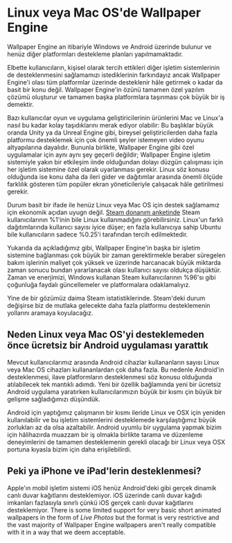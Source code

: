 # Linux veya Mac OS'de Wallpaper Engine

Wallpaper Engine an itibariyle Windows ve Android üzerinde bulunur ve henüz diğer platformları destekleme planları yapılmamaktadır.

Elbette kullanıcıların, kişisel olarak tercih ettikleri diğer işletim sistemlerinin de desteklenmesini sağlamamızı istediklerinin farkındayız ancak Wallpaper Engine'i olası tüm platformlar üzerinde desteklenir hâle getirmek o kadar da basit bir konu değil. Wallpaper Engine'in özünü tamamen özel yazılım çözümü oluşturur ve tamamen başka platformlara taşınması çok büyük bir iş demektir.

Bazı kullanıcılar oyun ve uygulama geliştiricilerinin ürünlerini Mac ve Linux'a nasıl bu kadar kolay taşıdıklarını merak ediyor olabilir: Bu başlıklar büyük oranda Unity ya da Unreal Engine gibi, bireysel geliştiricilerden daha fazla platformu desteklemek için çok önemli şeyler istemeyen video oyunu altyapılarına dayalıdır. Bununla birlikte, Wallpaper Engine gibi özel uygulamalar için aynı aynı şey geçerli değildir; Wallpaper Engine işletim sistemiyle yakın bir etkileşim iinde olduğundan dolayı düzgün çalıışması için her işletim sistemine özel olarak uyarlanması gerekir. Linux söz konusu olduğunda ise konu daha da ileri gider ve dağıtımlar arasında önemli ölçüde farklılık gösteren tüm popüler ekran yöneticileriyle çalışacak hâle getirilmesi gerekir.

Durum basit bir ifade ile henüz Linux veya Mac OS için destek sağlamamız için ekonomik açıdan uyugn değil. [Steam donanım anketinde](https://store.steampowered.com/hwsurvey) Steam kullanıcılarının %1'inin bile Linux kullanmadığını görebilirsiniz. Linux'un farklı dağıtımlarında kullanıcı sayısı iyice düşer; en fazla kullanıcıya sahip Ubuntu bile kullanıcıların sadece %0.25'i tarafından tercih edilmektedir.

Yukarıda da açıkladığımız gibi, Wallpaper Engine'in başka bir işletim sistemine bağlanması çok büyük bir zaman gerektirmekle beraber süregelen bakım işlerinin maliyet çok yüksek ve üzerinde harcanacak büyük miktarda zaman sonucu bundan yararlanacak olası kullanıcı sayısı oldukça düşüktür. Zaman ve enerjimizi, Windows kullanan Steam kullanıcılarının %96'sı gibi çoğunluğa faydalı güncellemeler ve platformalara odaklamalıyız.

Yine de bir gözümüz daima Steam istatistiklerinde. Steam'deki durum değişirse biz de mutlaka gelecekte daha fazla platformu desteklemenin yollarını aramaya koyulacağız.

## Neden Linux veya Mac OS'yi desteklemeden önce ücretsiz bir Android uygulaması yarattık

Mevcut kullanıcılarımız arasında Android cihazlar kullananların sayısı Linux veya Mac OS cihazları kullananlardan çok daha fazla. Bu nedenle Android'in desteklenmesi, ilave platformların desteklenmesi söz konusu olduğunda atılabilecek tek mantıklı adımdı. Yeni bir özellik bağlamında yeni bir ücretsiz Android uygulama yaratırken kullanıcılarımızın büyük bir kısmı çin büyük bir gelişme sağladığımızı düşündük.

Android için yaptığımız çalışmanın bir kısmı ileride Linux ve OSX için yeniden kullanılabilir ve bu işletim sistemlerini desteklemede karşılaştığımız büyük zorlukları az da olsa azaltabilir. Android uyumlu bir uygulama yapmak bizim için hâlihazırda muazzam bir iş olmakla birlikte tarama ve düzenleme deneyimlerini de tamamen desteklemenin gerekli olacağı bir Linux veya OSX portuna kıyasla bizim için daha erişilebilirdi.

## Peki ya iPhone ve iPad'lerin desteklenmesi?

Apple'ın mobil işletim sistemi iOS henüz Android'deki gibi gerçek dinamik canlı duvar kağıtlarını desteklemiyor. iOS üzerinde canlı duvar kağıdı imkanları fazlasıyla sınırlı çünkü iOS gerçek canlı duvar kağıtlarını desteklemiyor. There is some limited support for very basic short animated wallpapers in the form of *Live Photos* but the format is very restrictive and the vast majority of Wallpaper Engine wallpapers aren't really compatible with it in a way that we deem acceptable.